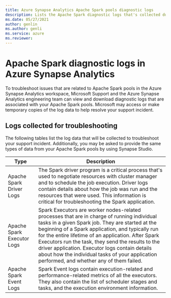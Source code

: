 ```yaml
---
title: Azure Synapse Analytics Apache Spark pools diagnostic logs
description: Lists the Apache Spark diagnostic logs that's collected during troubleshooting by Microsoft Support.
ms.date: 05/27/2021
author: genlin
ms.author: genli
ms.service: azure
ms.reviewer: 
---
```

# Apache Spark diagnostic logs in Azure Synapse Analytics

To troubleshoot issues that are related to Apache Spark pools in the Azure Synapse Analytics workspace, Microsoft Support and the Azure Synapse Analytics engineering team can view and download diagnostic logs that are associated with your Apache Spark pools. Microsoft may access or make temporary copies of the log data to help resolve your support incident.

## Logs collected for troubleshooting

The following tables list the log data that will be collected to troubleshoot your support incident. Additionally, you may be asked to provide the same types of data from your Apache Spark pools by using Synapse Studio.

|  Type |  Description |
|---|---|
| Apache Spark Driver Logs  |The Spark driver program is a critical process that's used to negotiate resources with cluster manager and to schedule the job execution. Driver logs contain details about how the job was run and the resources that were used. This information is critical for troubleshooting the Spark application.   |
|  Apache Spark Executor Logs |Spark Executors are worker nodes-related processes that are in charge of running individual tasks in a given Spark job. They are started at the beginning of a Spark application, and typically run for the entire lifetime of an application. After Spark Executors run the task, they send the results to the driver application. Executor logs contain details about how the individual tasks of your application performed, and whether any of them failed.   |
|  Apache Spark Event Logs | Spark Event logs contain execution-related and performance-related metrics of all the executors. They also contain the list of scheduler stages and tasks, and the execution environment information. |
